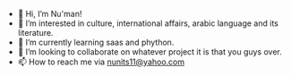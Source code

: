 - 👋 Hi, I’m Nu'man!
- 👀 I’m interested in culture, international affairs, arabic language and its literature. 
- 🌱 I’m currently learning saas and phython.
- 💞️ I’m looking to collaborate on whatever project it is that you guys over.
- 📫 How to reach me via nunits11@yahoo.com

<!---
noaman80150/noaman80150 is a ✨ special ✨ repository because its `README.md` (this file) appears on your GitHub profile.
You can click the Preview link to take a look at your changes.
--->
